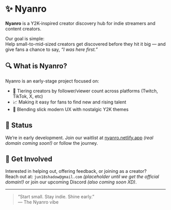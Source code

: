 # ✨ Nyanro

**Nyanro** is a Y2K-inspired creator discovery hub for indie streamers and content creators.

Our goal is simple:  
Help small-to-mid-sized creators get discovered before they hit it big — and give fans a chance to say, *“I was here first.”*

## 🔍 What is Nyanro?

Nyanro is an early-stage project focused on:

- 🌱 Tiering creators by follower/viewer count across platforms (Twitch, TikTok, X, etc)
- 📈 Making it easy for fans to find new and rising talent
- 🎨 Blending slick modern UX with nostalgic Y2K themes

## 🚧 Status

We’re in early development. Join our waitlist at [nyanro.netlify.app](https://https://nyanro.netlify.app/) *(real domain coming soon!)* or follow the journey.

## 💌 Get Involved

Interested in helping out, offering feedback, or joining as a creator?  
Reach out at: `jun18shadow@gmail.com` *(placeholder until we get the official domain!)* or join our upcoming Discord *(also coming soon XD)*.

---

> “Start small. Stay indie. Shine early.”  
> — The Nyanro vibe
